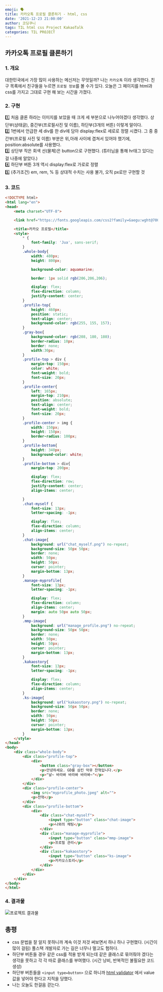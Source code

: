 ```yaml
---
emoji: 🗣
title: 카카오톡 프로필 클론하기 - html, css
date: '2021-12-23 21:00:00'
author: 코딩쿠니
tags: TIL html css Project KakaoTalk
categories: TIL PROJECT
---
```


## 카카오톡 프로필 클론하기
### 1. 개요
대한민국에서 가장 많이 사용하는 메신저는 무엇일까? 나는 `카카오톡` 이라 생각한다. 친구 목록에서 친구들을 누르면 `프로필 정보`를 볼 수가 있다. 오늘은 그 페이지를 html과 css를 가지고 그대로 구현 해 보는 시간을 가졌다.

### 2. 구현
1️⃣ 처음 클론 하라는 이미지를 보았을 때 크게 세 부분으로 나누어야겠다 생각했다. 상단부(상태글), 중간부(프로필사진 및 이름), 하단부(3개의 버튼) 이렇게 말이다.   
2️⃣ 1번에서 언급한 세 div를 한 div에 담아 display:flex로 세로로 정렬 시켰다. 그 중 중간부(프로필 사진 및 이름) 부분은 위,아래 사이에 겹쳐서 있어야 했기에, position:absolute를 사용했다.   
3️⃣ 상단부 작은 회색 선(물체)은 button으로 구현했다. (튜터님을 통해 hr태그 있다는 걸 나중에 알았다.)    
4️⃣ 하단부 버튼 3개 역시 display:flex로 가로로 정렬   
5️⃣ (추가조건) em, rem, % 등 상대적 수치는 사용 불가, 오직 px로만 구현할 것   


### 3. 코드
```html
<!DOCTYPE html>
<html lang="en">
<head>
    <meta charset="UTF-8">

    <link href="https://fonts.googleapis.com/css2?family=Gaegu:wght@700&family=Jua&family=Song+Myung&display=swap" rel="stylesheet">

    <title>카카오 프로필</title>
    <style>
        * {
            font-family: 'Jua', sans-serif;
        }
        .whole-body{
            width: 480px;
            height: 800px;

            background-color: aquamarine;

            border: 1px solid rgb(206,206,206);

            display: flex;
            flex-direction: column;
            justify-content: center;
        }
        .profile-top{
            height: 460px;
            position: static;
            text-align: center;
            background-color: rgb(255, 155, 157);
        }
        .gray-box{
            background-color: rgb(208, 180, 180);
            border-radius: 10px;
            border: none;
            width:30px;
        }
        .profile-top > div {
            margin-top: 150px;
            color: white;
            font-weight: bold;
            font-size: 20px;
        }
        .profile-center{
            left: 165px;
            margin-top: 210px;
            position: absolute;
            text-align: center;
            font-weight: bold;
            font-size: 20px;
        }
        .profile-center > img {
            width: 150px;
            height: 150px;
            border-radius: 100px;
        }
        .profile-bottom{
            height: 340px;
            background-color: white;
        }
        .profile-bottom > div{
            margin-top: 200px;

            display: flex;
            flex-direction: row;
            justify-content: center;
            align-items: center;

        }
        .chat-myself {
            font-size: 13px;
            letter-spacing: -1px;

            display: flex;
            flex-direction: column;
            align-items: center;
        }
        .chat-image{
            background: url("chat_myself.png") no-repeat;
            background-size: 50px 50px;
            border: none;
            width: 50px;
            height: 50px;
            cursor: pointer;
            margin-bottom: 13px;
        }
        .manage-myprofile{
            font-size: 13px;
            letter-spacing: -1px;

            display: flex;
            flex-direction: column;
            align-items: center;
            margin: auto 50px auto 50px;
        }
        .mmp-image{
            background: url("manage_profile.png") no-repeat;
            background-size: 50px 50px;
            border: none;
            width: 50px;
            height: 50px;
            cursor: pointer;
            margin-bottom: 13px;
        }
        .kakaostory{
            font-size: 13px;
            letter-spacing: -1px;

            display: flex;
            flex-direction: column;
            align-items: center;
        }
        .ks-image{
            background: url("kakaostory.png") no-repeat;
            background-size: 50px 50px;
            border: none;
            width: 50px;
            height: 50px;
            cursor: pointer;
            margin-bottom: 13px;
        }
    </style>
</head>
<body>
    <div class="whole-body">
        <div class="profile-top">
            <div>
                <button class="gray-box"></button>
                <p>안녕하세요. GD를 삼킨 악뮤 찬혁입니다.</p>
                <p>"날~ 바라봐 바라봐 바라봐~"</p>
            </div>
        </div>
        <div class="profile-center">
            <img src="myprofile_photo.jpeg" alt="">
            <p>찬혁</p>
        </div>
        <div class="profile-bottom">
            <div>
                <div class="chat-myself">
                    <input type="button" class="chat-image">
                    <p>나와의 채팅</p>
                </div>
                <div class="manage-myprofile">
                    <input type="button" class="mmp-image">
                    <p>프로필 관리</p>
                </div>
                <div class="kakaostory">
                    <input type="button" class="ks-image">
                    <p>카카오스토리</p>
                </div>
            </div>
        </div>
    </div>
</body>
</html>
```

### 4. 결과물
![프로젝트 결과물](./project_result.png)

## 총평
* css 문법을 잘 알지 못하니까 계속 이것 저것 써보면서 하나 하나 구현했다. (시간이 많이 걸림) 풀스택 개발자로 가는 길은 너무나 멀고도 험하다.
* 하단부 버튼들 경우 같은 css를 적용 받게 되는데 같은 클래스로 묶어줘야 겠다는 생각을 못하고 각 각 따로 클래스를 부여했다. (시간 낭비, 반복적인 불필요한 코드 생성)
* 하단부 버튼들을 `<input type=button>` 으로 하니까 [html validator](https://validator.w3.org/) 에서 value값을 넣어야 한다고 지적을 당했다.
* 나는 오늘도 한걸음 걷는다.

```toc
```